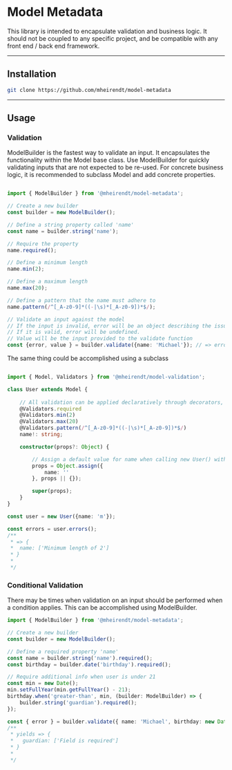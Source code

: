 # Model Metadata


This library is intended to encapsulate validation and business logic. It should not be coupled to any specific project, and be compatible with any front end / back end framework.

---

## Installation

```bash
git clone https://github.com/mheirendt/model-metadata
```

---

## Usage

### Validation

ModelBuilder is the fastest way to validate an input. It encapsulates the functionality within the Model base class. Use ModelBuilder for quickly validating inputs that are not expected to be re-used. For concrete business logic, it is recommended to subclass Model and add concrete properties.

```TypeScript

import { ModelBuilder } from '@mheirendt/model-metadata';

// Create a new builder
const builder = new ModelBuilder();

// Define a string property called 'name'
const name = builder.string('name');

// Require the property
name.required();

// Define a minimum length
name.min(2);

// Define a maximum length
name.max(20);

// Define a pattern that the name must adhere to
name.pattern(/^[_A-z0-9]*((-|\s)*[_A-z0-9])*$/);

// Validate an input against the model
// If the input is invalid, error will be an object describing the issues with the input.
// If it is valid, error will be undefined.
// Value will be the input provided to the validate function
const {error, value } = builder.validate({name: 'Michael'}); // => error: undefined, value: {name: 'Michael'}

```

The same thing could be accomplished using a subclass

```Typescript

import { Model, Validators } from '@mheirendt/model-validation';

class User extends Model {
    
    // All validation can be applied declaratively through decorators, or functionally by calling the decorator function against the model instance
    @Validators.required
    @Validators.min(2)
    @Validators.max(20)
    @Validators.pattern(/^[_A-z0-9]*((-|\s)*[_A-z0-9])*$/)
    name!: string;

    constructor(props?: Object) {

        // Assign a default value for name when calling new User() with no parameters
        props = Object.assign({
            name: ''
        }, props || {});

        super(props);
    }
}

const user = new User({name: 'm'});

const errors = user.errors();
/**
 * => {
 *  name: ['Minimum length of 2']
 * }
 * 
 */

```

### Conditional Validation

There may be times when validation on an input should be performed when a condition applies. This can be accomplished using ModelBuilder.

```TypeScript
import { ModelBuilder } from '@mheirendt/model-metadata';

// Create a new builder
const builder = new ModelBuilder();

// Define a required property 'name'
const name = builder.string('name').required();
const birthday = builder.date('birthday').required();

// Require additional info when user is under 21
const min = new Date();
min.setFullYear(min.getFullYear() - 21);
birthday.when('greater-than', min, (builder: ModelBuilder) => {
    builder.string('guardian').required();
});

const { error } = builder.validate({ name: 'Michael', birthday: new Date('01/01/2020') });
/**
 * yields => {
 *   guardian: ['Field is required']
 * }
 * 
 */

```